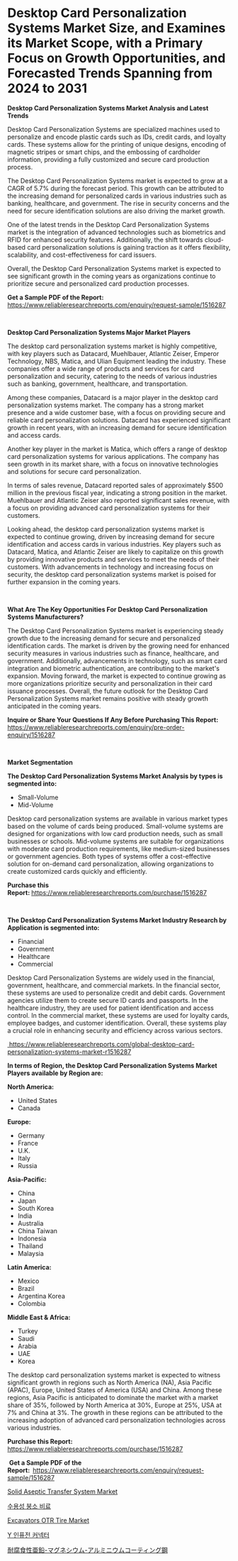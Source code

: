 <p><h1>Desktop Card Personalization Systems Market Size, and Examines its Market Scope, with a Primary Focus on Growth Opportunities, and Forecasted Trends Spanning from 2024 to 2031</h1></p><p><strong>Desktop Card Personalization Systems Market Analysis and Latest Trends</strong></p>
<p><p>Desktop Card Personalization Systems are specialized machines used to personalize and encode plastic cards such as IDs, credit cards, and loyalty cards. These systems allow for the printing of unique designs, encoding of magnetic stripes or smart chips, and the embossing of cardholder information, providing a fully customized and secure card production process.</p><p>The Desktop Card Personalization Systems market is expected to grow at a CAGR of 5.7% during the forecast period. This growth can be attributed to the increasing demand for personalized cards in various industries such as banking, healthcare, and government. The rise in security concerns and the need for secure identification solutions are also driving the market growth.</p><p>One of the latest trends in the Desktop Card Personalization Systems market is the integration of advanced technologies such as biometrics and RFID for enhanced security features. Additionally, the shift towards cloud-based card personalization solutions is gaining traction as it offers flexibility, scalability, and cost-effectiveness for card issuers.</p><p>Overall, the Desktop Card Personalization Systems market is expected to see significant growth in the coming years as organizations continue to prioritize secure and personalized card production processes.</p></p>
<p><strong>Get a Sample PDF of the Report:&nbsp;</strong> <a href="https://www.reliableresearchreports.com/enquiry/request-sample/1516287">https://www.reliableresearchreports.com/enquiry/request-sample/1516287</a></p>
<p>&nbsp;</p>
<p><strong>Desktop Card Personalization Systems Major Market Players</strong></p>
<p><p>The desktop card personalization systems market is highly competitive, with key players such as Datacard, Muehlbauer, Atlantic Zeiser, Emperor Technology, NBS, Matica, and Ulian Equipment leading the industry. These companies offer a wide range of products and services for card personalization and security, catering to the needs of various industries such as banking, government, healthcare, and transportation.</p><p>Among these companies, Datacard is a major player in the desktop card personalization systems market. The company has a strong market presence and a wide customer base, with a focus on providing secure and reliable card personalization solutions. Datacard has experienced significant growth in recent years, with an increasing demand for secure identification and access cards.</p><p>Another key player in the market is Matica, which offers a range of desktop card personalization systems for various applications. The company has seen growth in its market share, with a focus on innovative technologies and solutions for secure card personalization.</p><p>In terms of sales revenue, Datacard reported sales of approximately $500 million in the previous fiscal year, indicating a strong position in the market. Muehlbauer and Atlantic Zeiser also reported significant sales revenue, with a focus on providing advanced card personalization systems for their customers.</p><p>Looking ahead, the desktop card personalization systems market is expected to continue growing, driven by increasing demand for secure identification and access cards in various industries. Key players such as Datacard, Matica, and Atlantic Zeiser are likely to capitalize on this growth by providing innovative products and services to meet the needs of their customers. With advancements in technology and increasing focus on security, the desktop card personalization systems market is poised for further expansion in the coming years.</p></p>
<p>&nbsp;</p>
<p><strong>What Are The Key Opportunities For Desktop Card Personalization Systems Manufacturers?</strong></p>
<p><p>The Desktop Card Personalization Systems market is experiencing steady growth due to the increasing demand for secure and personalized identification cards. The market is driven by the growing need for enhanced security measures in various industries such as finance, healthcare, and government. Additionally, advancements in technology, such as smart card integration and biometric authentication, are contributing to the market's expansion. Moving forward, the market is expected to continue growing as more organizations prioritize security and personalization in their card issuance processes. Overall, the future outlook for the Desktop Card Personalization Systems market remains positive with steady growth anticipated in the coming years.</p></p>
<p><strong>Inquire or Share Your Questions If Any Before Purchasing This Report:</strong> <a href="https://www.reliableresearchreports.com/enquiry/pre-order-enquiry/1516287">https://www.reliableresearchreports.com/enquiry/pre-order-enquiry/1516287</a></p>
<p>&nbsp;</p>
<p><strong>Market Segmentation</strong></p>
<p><strong>The Desktop Card Personalization Systems Market Analysis by types is segmented into:</strong></p>
<p><ul><li>Small-Volume</li><li>Mid-Volume</li></ul></p>
<p><p>Desktop card personalization systems are available in various market types based on the volume of cards being produced. Small-volume systems are designed for organizations with low card production needs, such as small businesses or schools. Mid-volume systems are suitable for organizations with moderate card production requirements, like medium-sized businesses or government agencies. Both types of systems offer a cost-effective solution for on-demand card personalization, allowing organizations to create customized cards quickly and efficiently.</p></p>
<p><strong>Purchase this Report:&nbsp;</strong><a href="https://www.reliableresearchreports.com/purchase/1516287">https://www.reliableresearchreports.com/purchase/1516287</a></p>
<p>&nbsp;</p>
<p><strong>The Desktop Card Personalization Systems Market Industry Research by Application is segmented into:</strong></p>
<p><ul><li>Financial</li><li>Government</li><li>Healthcare</li><li>Commercial</li></ul></p>
<p><p>Desktop Card Personalization Systems are widely used in the financial, government, healthcare, and commercial markets. In the financial sector, these systems are used to personalize credit and debit cards. Government agencies utilize them to create secure ID cards and passports. In the healthcare industry, they are used for patient identification and access control. In the commercial market, these systems are used for loyalty cards, employee badges, and customer identification. Overall, these systems play a crucial role in enhancing security and efficiency across various sectors.</p></p>
<p><a href="https://www.reliableresearchreports.com/global-desktop-card-personalization-systems-market-r1516287">&nbsp;https://www.reliableresearchreports.com/global-desktop-card-personalization-systems-market-r1516287</a></p>
<p><strong>In terms of Region, the Desktop Card Personalization Systems Market Players available by Region are:</strong></p>
<p>
    <p> <strong> North America: </strong>
        <ul>
            <li>United States</li>
            <li>Canada</li>
        </ul>
        </p> 
    <p> <strong> Europe: </strong>
        <ul>
            <li>Germany</li>
            <li>France</li>
            <li>U.K.</li>
            <li>Italy</li>
            <li>Russia</li>
        </ul>
        </p> 
    <p> <strong> Asia-Pacific: </strong>
        <ul>
            <li>China</li>
            <li>Japan</li>
            <li>South Korea</li>
            <li>India</li>
            <li>Australia</li>
            <li>China Taiwan</li>
            <li>Indonesia</li>
            <li>Thailand</li>
            <li>Malaysia</li>
        </ul>
        </p> 
    <p> <strong> Latin America: </strong>
        <ul>
            <li>Mexico</li>
            <li>Brazil</li>
            <li>Argentina Korea</li>
            <li>Colombia</li>
        </ul>
        </p> 
    <p> <strong> Middle East & Africa: </strong>
        <ul>
            <li>Turkey</li>
            <li>Saudi</li>
            <li>Arabia</li>
            <li>UAE</li>
            <li>Korea</li>
        </ul>
    </p>
    </p>
<p><p>The desktop card personalization systems market is expected to witness significant growth in regions such as North America (NA), Asia Pacific (APAC), Europe, United States of America (USA) and China. Among these regions, Asia Pacific is anticipated to dominate the market with a market share of 35%, followed by North America at 30%, Europe at 25%, USA at 7% and China at 3%. The growth in these regions can be attributed to the increasing adoption of advanced card personalization technologies across various industries.</p></p>
<p><strong>Purchase this Report: </strong><a href="https://www.reliableresearchreports.com/purchase/1516287">https://www.reliableresearchreports.com/purchase/1516287</a></p>
<p>&nbsp;<strong>Get a Sample PDF of the Report:&nbsp;&nbsp;</strong><a href="https://www.reliableresearchreports.com/enquiry/request-sample/1516287">https://www.reliableresearchreports.com/enquiry/request-sample/1516287</a></p>
<p><strong></strong></p>
<p><p><a href="https://github.com/ikahanika44/Market-Research-Report-List-1/blob/main/solid-aseptic-transfer-system-market.md">Solid Aseptic Transfer System Market</a></p><p><a href="https://github.com/HarrisonKitto2022/Market-Research-Report-List-1/blob/main/2115157112110.md">수용성 붕소 비료</a></p><p><a href="https://github.com/RickHolmes3/Market-Research-Report-List-5/blob/main/excavators-otr-tire-market.md">Excavators OTR Tire Market</a></p><p><a href="https://github.com/darrellockm3ytan895656/Market-Research-Report-List-2/blob/main/6749657126492.md">Y 인퓨전 커넥터</a></p><p><a href="https://github.com/ksxzwxabcuynh011/Market-Research-Report-List-2/blob/main/2130384119138.md">耐腐食性亜鉛-マグネシウム-アルミニウムコーティング鋼</a></p></p>